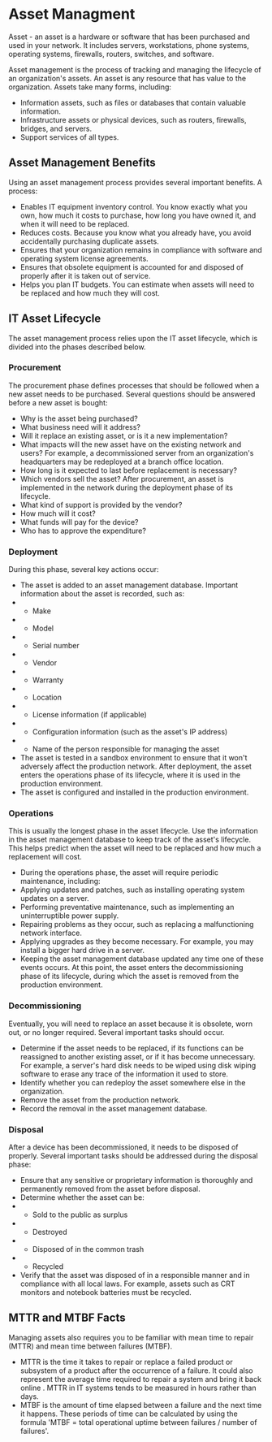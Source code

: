 # Asset Managment

Asset - an asset is a hardware or software that has been purchased and used in your network. It includes servers, workstations, phone systems, operating systems, firewalls, routers, switches, and software.

Asset management is the process of tracking and managing the lifecycle of an organization's assets. An asset is any resource that has value to the organization. Assets take many forms, including:
- Information assets, such as files or databases that contain valuable information.
- Infrastructure assets or physical devices, such as routers, firewalls, bridges, and servers.
- Support services of all types.

## Asset Management Benefits

Using an asset management process provides several important benefits. A process:
- Enables IT equipment inventory control. You know exactly what you own, how much it costs to purchase, how long you have owned it, and when it will need to be replaced.
- Reduces costs. Because you know what you already have, you avoid accidentally purchasing duplicate assets.
- Ensures that your organization remains in compliance with software and operating system license agreements.
- Ensures that obsolete equipment is accounted for and disposed of properly after it is taken out of service.
- Helps you plan IT budgets. You can estimate when assets will need to be replaced and how much they will cost.

## IT Asset Lifecycle

The asset management process relies upon the IT asset lifecycle, which is divided into the phases described below.

### Procurement	
The procurement phase defines processes that should be followed when a new asset needs to be purchased. Several questions should be answered before a new asset is bought:
- Why is the asset being purchased?
- What business need will it address?
- Will it replace an existing asset, or is it a new implementation?
- What impacts will the new asset have on the existing network and users? For example, a decommissioned server from an organization's headquarters may be redeployed at a branch office location.
- How long is it expected to last before replacement is necessary?
- Which vendors sell the asset? After procurement, an asset is implemented in the network during the deployment phase of its lifecycle.
- What kind of support is provided by the vendor?
- How much will it cost?
- What funds will pay for the device?
- Who has to approve the expenditure?

### Deployment	
During this phase, several key actions occur:
- The asset is added to an asset management database. Important information about the asset is recorded, such as:
- - Make
- - Model
- - Serial number
- - Vendor
- - Warranty
- - Location
- - License information (if applicable)
- - Configuration information (such as the asset's IP address)
- - Name of the person responsible for managing the asset
- The asset is tested in a sandbox environment to ensure that it won't adversely affect the production network. After deployment, the asset enters the operations phase of its lifecycle, where it is used in the production environment.
- The asset is configured and installed in the production environment.

### Operations	
This is usually the longest phase in the asset lifecycle. Use the information in the asset management database to keep track of the asset's lifecycle. This helps predict when the asset will need to be replaced and how much a replacement will cost.
- During the operations phase, the asset will require periodic maintenance, including:
- Applying updates and patches, such as installing operating system updates on a server.
- Performing preventative maintenance, such as implementing an uninterruptible power supply.
- Repairing problems as they occur, such as replacing a malfunctioning network interface.
- Applying upgrades as they become necessary. For example, you may install a bigger hard drive in a server.
- Keeping the asset management database updated any time one of these events occurs. At this point, the asset enters the decommissioning phase of its lifecycle, during which the asset is removed from the production environment.

### Decommissioning	
Eventually, you will need to replace an asset because it is obsolete, worn out, or no longer required. Several important tasks should occur.
- Determine if the asset needs to be replaced, if its functions can be reassigned to another existing asset, or if it has become unnecessary. For example, a server's hard disk needs to be wiped using disk wiping software to erase any trace of the information it used to store.
- Identify whether you can redeploy the asset somewhere else in the organization.
- Remove the asset from the production network.
- Record the removal in the asset management database.

### Disposal	
After a device has been decommissioned, it needs to be disposed of properly. Several important tasks should be addressed during the disposal phase:
- Ensure that any sensitive or proprietary information is thoroughly and permanently removed from the asset before disposal.
- Determine whether the asset can be:
- - Sold to the public as surplus
- - Destroyed
- - Disposed of in the common trash
- - Recycled
- Verify that the asset was disposed of in a responsible manner and in compliance with all local laws. For example, assets such as CRT monitors and notebook batteries must be recycled.

## MTTR and MTBF Facts

Managing assets also requires you to be familiar with mean time to repair (MTTR) and mean time between failures (MTBF).
- MTTR is the time it takes to repair or replace a failed product or subsystem of a product after the occurrence of a failure. It could also represent the average time required to repair a system and bring it back online . MTTR in IT systems tends to be measured in hours rather than days.
- MTBF is the amount of time elapsed between a failure and the next time it happens. These periods of time can be calculated by using the formula 'MTBF = total operational uptime between failures / number of failures'.
